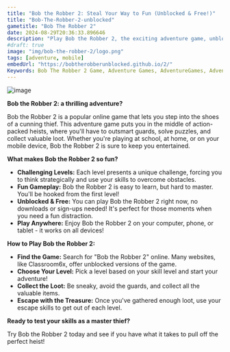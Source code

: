 ```yaml
---
title: "Bob the Robber 2: Steal Your Way to Fun (Unblocked & Free!)"
title: "Bob-The-Robber-2-unblocked"
gametitle: "Bob The Robber 2"
date: 2024-08-29T20:36:33.896646
description: "Play Bob the Robber 2, the exciting adventure game, unblocked and free! Enjoy the thrill of the heist with this popular online game."
#draft: true
image: "img/bob-the-robber-2/logo.png"
tags: [adventure, mobile]
embedUrl: "https://bobtherobberunblocked.github.io/2/"
Keywords: Bob The Robber 2 Game, Adventure Games, AdventureGames, Adventure Games Pc, AdventureGamesPc, Adventure Games Online, AdventureGamesOnline, Adventure Games Free, AdventureGamesFree, Bob The Robber 2 unblocked, Bob The Robber 2 game online, Bob The Robber 2 download, Bob The Robber 2 free, now.gg, Bob The Robber 2 free play, Bob The Robber 2 gameplay, Bob The Robber 2 full game, Bob The Robber 2 pc, Classroom6x, Unblocked Games
---
```


![image](https://github.com/user-attachments/assets/0bacd57b-345a-409c-b453-4bad71bca017)

**Bob the Robber 2: a thrilling adventure?** 

Bob the Robber 2 is a popular online game that lets you step into the shoes of a cunning thief.  This adventure game puts you in the middle of action-packed heists, where you'll have to outsmart guards, solve puzzles, and collect valuable loot.  Whether you're playing at school, at home, or on your mobile device, Bob the Robber 2 is sure to keep you entertained.

**What makes Bob the Robber 2 so fun?** 

* **Challenging Levels:** Each level presents a unique challenge, forcing you to think strategically and use your skills to overcome obstacles. 
* **Fun Gameplay:**  Bob the Robber 2 is easy to learn, but hard to master. You'll be hooked from the first level!
* **Unblocked & Free:** You can play Bob the Robber 2 right now, no downloads or sign-ups needed!  It's perfect for those moments when you need a fun distraction. 
* **Play Anywhere:**  Enjoy Bob the Robber 2 on your computer, phone, or tablet - it works on all devices!

**How to Play Bob the Robber 2:**

* **Find the Game:**  Search for "Bob the Robber 2" online. Many websites, like Classroom6x, offer unblocked versions of the game.
* **Choose Your Level:**  Pick a level based on your skill level and start your adventure!
* **Collect the Loot:**  Be sneaky, avoid the guards, and collect all the valuable items.
* **Escape with the Treasure:**  Once you've gathered enough loot, use your escape skills to get out of each level.

**Ready to test your skills as a master thief?**

Try Bob the Robber 2 today and see if you have what it takes to pull off the perfect heist! 
